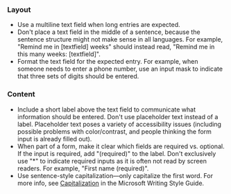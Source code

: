 ### Layout

- Use a multiline text field when long entries are expected.
- Don't place a text field in the middle of a sentence, because the sentence structure might not make sense in all languages. For example, "Remind me in [textfield] weeks" should instead read, "Remind me in this many weeks: [textfield]".
- Format the text field for the expected entry. For example, when someone needs to enter a phone number, use an input mask to indicate that three sets of digits should be entered.

### Content

- Include a short label above the text field to communicate what information should be entered. Don't use placeholder text instead of a label. Placeholder text poses a variety of accessibility issues (including possible problems with color/contrast, and people thinking the form input is already filled out).
- When part of a form, make it clear which fields are required vs. optional. If the input is required, add "(required)" to the label. Don't exclusively use "\*" to indicate required inputs as it is often not read by screen readers. For example, "First name (required)".
- Use sentence-style capitalization—only capitalize the first word. For more info, see [Capitalization](https://docs.microsoft.com/style-guide/capitalization) in the Microsoft Writing Style Guide.
